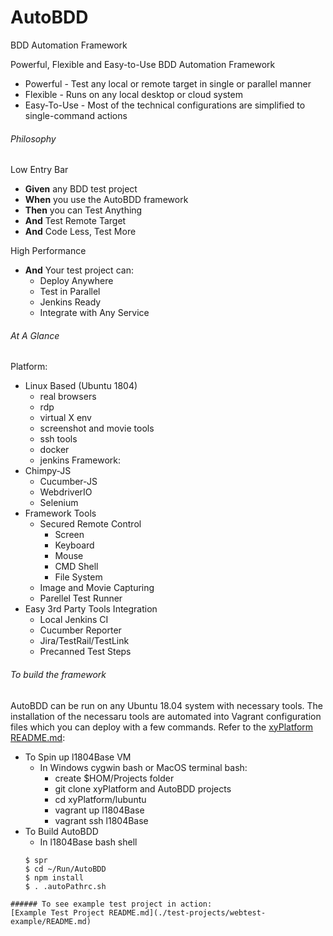 # AutoBDD
BDD Automation Framework

Powerful, Flexible and Easy-to-Use BDD Automation Framework

* Powerful - Test any local or remote target in single or parallel manner
* Flexible - Runs on any local desktop or cloud system
* Easy-To-Use - Most of the technical configurations are simplified to single-command actions

###### Philosophy
Low Entry Bar
  * **Given** any BDD test project
  * **When** you use the AutoBDD framework
  * **Then** you can Test Anything
  * **And** Test Remote Target
  * **And** Code Less, Test More

High Performance
  * **And** Your test project can:
    * Deploy Anywhere
    * Test in Parallel
    * Jenkins Ready
    * Integrate with Any Service

###### At A Glance
Platform:
  * Linux Based (Ubuntu 1804)
    * real browsers
    * rdp
    * virtual X env
    * screenshot and movie tools
    * ssh tools
    * docker
    * jenkins
Framework:
  * Chimpy-JS
    * Cucumber-JS
    * WebdriverIO
    * Selenium
  * Framework Tools
    * Secured Remote Control
      * Screen
      * Keyboard
      * Mouse
      * CMD Shell
      * File System
    * Image and Movie Capturing
    * Parellel Test Runner
  * Easy 3rd Party Tools Integration
    * Local Jenkins CI
    * Cucumber Reporter
    * Jira/TestRail/TestLink
    * Precanned Test Steps

###### To build the framework
AutoBDD can be run on any Ubuntu 18.04 system with necessary tools. The installation of the necessaru tools are automated into Vagrant configuration files which you can deploy with a few commands.
Refer to the [xyPlatform README.md](https://github.com/xyteam/xyPlatform):
  * To Spin up l1804Base VM
    * In Windows cygwin bash or MacOS terminal bash:
      * create $HOM/Projects folder
      * git clone xyPlatform and AutoBDD projects
      * cd xyPlatform/lubuntu
      * vagrant up l1804Base
      * vagrant ssh l1804Base
  * To Build AutoBDD
    * In l1804Base bash shell
    ```
    $ spr
    $ cd ~/Run/AutoBDD
    $ npm install
    $ . .autoPathrc.sh
  ```
###### To see example test project in action:
[Example Test Project README.md](./test-projects/webtest-example/README.md)


